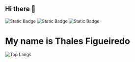 ## Hi there 👋


<a href="https://www.linkedin.com/in/thales-emanuel-figueiredo-45927a87/" target="_blank" style="text-decoration: none; border: none; outline: none; box-shadow: none;"><img alt="Static Badge" src="https://img.shields.io/badge/LinkedIn-green?style=flat-square&color=00a21e" style="display: inline-block; vertical-align: middle;"></a>
<a href="https://www.thalesfigueiredo.dev.br" target="_blank" style="text-decoration: none; border: none; outline: none; box-shadow: none;"><img alt="Static Badge" src="https://img.shields.io/badge/Website-green?style=flat-square&color=00a21e" style="display: inline-block; vertical-align: middle;"></a>
<a href="mailto:thales.figueiredo.corvo@gmail.com" target="_blank" style="text-decoration: none; border: none; outline: none; box-shadow: none;"><img alt="Static Badge" src="https://img.shields.io/badge/thales.figueiredo.corvo%40gmail.com-green?style=flat-square&color=00a21e" style="display: inline-block; vertical-align: middle;"></a>

# My name is Thales Figueiredo
<!--
**thalesfigueiredo/thalesfigueiredo** is a ✨ _special_ ✨ repository because its `README.md` (this file) appears on your GitHub profile. -->

![Top Langs](https://github-readme-stats.vercel.app/api/top-langs/?username=thalesfigueiredo&hide_progress=false)

